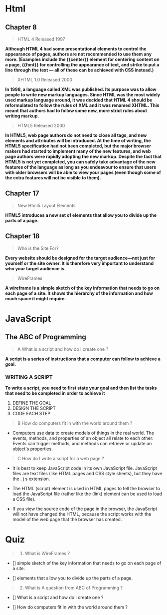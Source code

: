 # Html 

## Chapter 8

>HTML 4
Released 1997 

**Although HTML 4 had some
presentational elements to
control the appearance of pages,
authors are not recommended to
use them any more. (Examples
include the {{center}} element
for centering content on a
page, {{font}} for controlling
the appearance of text, and
strike to put a line through
the text — all of these can be
achieved with CSS instead.)** 
 >XHTML 1.0
Released 2000

**In 1998, a language called XML
was published. Its purpose
was to allow people to write
new markup languages. Since
HTML was the most widely used
markup language around, it was
decided that HTML 4 should be
reformulated to follow the rules
of XML and it was renamed
XHTML. This meant that
authors had to follow some new,
more strict rules about writing
markup.** 

>HTML5
Released 2000

**In HTML5, web page authors do
not need to close all tags, and
new elements and attributes will
be introduced. At the time of
writing, the HTML5 specification
had not been completed, but
the major browser makers had
started to implement many of
the new features, and web page
authors were rapidly adopting
the new markup.
Despite the fact that HTML5
is not yet completed, you can
safely take advantage of the
new features of the language as
long as you endeavour to ensure
that users with older browsers
will be able to view your pages
(even though some of the extra
features will not be visible to
them).** 

## Chapter 17

>New Html5 Layout
Elements 

**HTML5 introduces a new set of elements that allow you to divide up the
parts of a page.** 

## Chapter 18

>Who is the Site For?

**Every website should be designed for the
target audience—not just for yourself or the
site owner. It is therefore very important to
understand who your target audience is.**

> WireFrames

**A wireframe is a simple sketch of the key
information that needs to go on each page of a
site. It shows the hierarchy of the information
and how much space it might require.**  

# JavaScript 

## The ABC of Programming 

>A What is a script and how do I create one ?

**A script is a series of instructions that a
computer can follow to achieve a goal.**

### WRITING A SCRIPT 

**To write a script, you need to first
state your goal and then list the
tasks that need to be completed in
order to achieve it** 

1. DEFINE THE GOAL
2. DESIGN THE SCRIPT 
3. CODE EACH STEP 

>B How do computers fit in with the world around them ?

* Computers use data to create models of things in the real world.
The events, methods, and properties of an object all relate to each other:
Events can trigger methods, and methods can retrieve or update an
object's properties.

>C How do I write a script for a web page ? 

* It is best to keep JavaScript code in its own JavaScript
file. JavaScript files are text files (like HTML pages and
CSS style sheets), but they have the . j s extension.

* The HTML (script) element is used in HTML pages
to tell the browser to load the JavaScript file (rather like
the (link) element can be used to load a CSS file).

* If you view the source code of the page in the browser,
the JavaScript will not have changed the HTML,
because the script works with the model of the web
page that the browser has created. 


# Quiz 

>1. What is WireFrames ? 

- [] simple sketch of the key
information that needs to go on each page of a
site. 

- [] elements that allow you to divide up the
parts of a page. 


>2. What is A question from ABC of Programming ? 

- [] What is a script and how do I create one ? 

- [] How do computers fit in with the world around them ?


